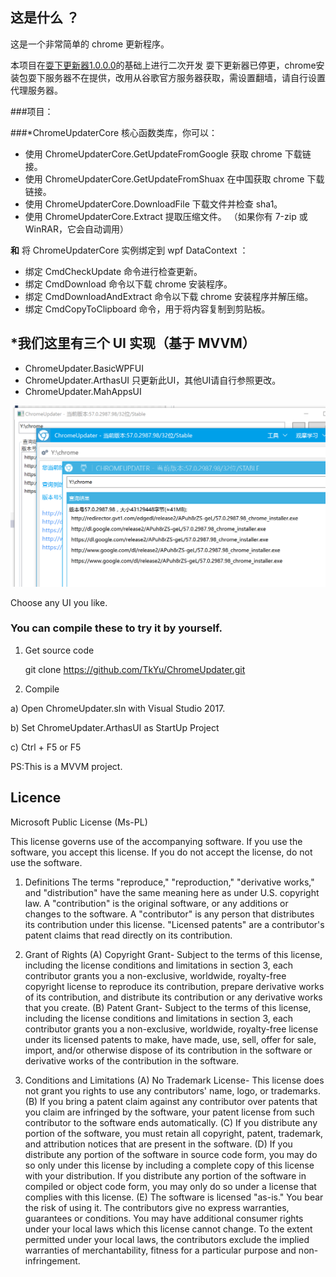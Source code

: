 ## 这是什么 ？

这是一个非常简单的 chrome 更新程序。

本项目在[耍下更新器1.0.0.0](https://github.com/TkYu/ChromeUpdater)的基础上进行二次开发
耍下更新器已停更，chrome安装包耍下服务器不在提供，改用从谷歌官方服务器获取，需设置翻墙，请自行设置代理服务器。

###项目：

###*ChromeUpdaterCore
核心函数类库，你可以：

* 使用 ChromeUpdaterCore.GetUpdateFromGoogle 获取 chrome 下载链接。
* 使用 ChromeUpdaterCore.GetUpdateFromShuax 在中国获取 chrome 下载链接。
* 使用 ChromeUpdaterCore.DownloadFile 下载文件并检查 sha1。
* 使用 ChromeUpdaterCore.Extract 提取压缩文件。 （如果你有 7-zip 或 WinRAR，它会自动调用）

**和**
将 ChromeUpdaterCore 实例绑定到 wpf DataContext ：

* 绑定 CmdCheckUpdate 命令进行检查更新。
* 绑定 CmdDownload 命令以下载 chrome 安装程序。
* 绑定 CmdDownloadAndExtract 命令以下载 chrome 安装程序并解压缩。
* 绑定 CmdCopyToClipboard 命令，用于将内容复制到剪贴板。

## *我们这里有三个 UI 实现（基于 MVVM）

* ChromeUpdater.BasicWPFUI
* ChromeUpdater.ArthasUI  只更新此UI，其他UI请自行参照更改。
* ChromeUpdater.MahAppsUI

![](preview.png)

Choose any UI you like.


### You can compile these to try it by yourself.

1) Get source code

    git clone https://github.com/TkYu/ChromeUpdater.git
    
2) Compile

  a) Open ChromeUpdater.sln with Visual Studio 2017.

  b) Set ChromeUpdater.ArthasUI as StartUp Project

  c) Ctrl + F5 or F5

PS:This is a MVVM project.

## Licence

Microsoft Public License (Ms-PL)

This license governs use of the accompanying software. If you use the software, you
accept this license. If you do not accept the license, do not use the software.

1. Definitions
The terms "reproduce," "reproduction," "derivative works," and "distribution" have the
same meaning here as under U.S. copyright law.
A "contribution" is the original software, or any additions or changes to the software.
A "contributor" is any person that distributes its contribution under this license.
"Licensed patents" are a contributor's patent claims that read directly on its contribution.

2. Grant of Rights
(A) Copyright Grant- Subject to the terms of this license, including the license conditions and limitations in section 3, each contributor grants you a non-exclusive, worldwide, royalty-free copyright license to reproduce its contribution, prepare derivative works of its contribution, and distribute its contribution or any derivative works that you create.
(B) Patent Grant- Subject to the terms of this license, including the license conditions and limitations in section 3, each contributor grants you a non-exclusive, worldwide, royalty-free license under its licensed patents to make, have made, use, sell, offer for sale, import, and/or otherwise dispose of its contribution in the software or derivative works of the contribution in the software.

3. Conditions and Limitations
(A) No Trademark License- This license does not grant you rights to use any contributors' name, logo, or trademarks.
(B) If you bring a patent claim against any contributor over patents that you claim are infringed by the software, your patent license from such contributor to the software ends automatically.
(C) If you distribute any portion of the software, you must retain all copyright, patent, trademark, and attribution notices that are present in the software.
(D) If you distribute any portion of the software in source code form, you may do so only under this license by including a complete copy of this license with your distribution. If you distribute any portion of the software in compiled or object code form, you may only do so under a license that complies with this license.
(E) The software is licensed "as-is." You bear the risk of using it. The contributors give no express warranties, guarantees or conditions. You may have additional consumer rights under your local laws which this license cannot change. To the extent permitted under your local laws, the contributors exclude the implied warranties of merchantability, fitness for a particular purpose and non-infringement.
